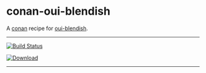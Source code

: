 # conan-oui-blendish
A [conan](https://conan.io/) recipe for [oui-blendish](https://bitbucket.org/duangle/oui-blendish).
***
[![Build Status](https://dev.azure.com/qnohot/qnohot/_apis/build/status/qno.conan-oui-blendish?branchName=master)](https://dev.azure.com/qnohot/qnohot/_build/latest?definitionId=7&branchName=master)

[ ![Download](https://api.bintray.com/packages/qno/conan-public/OUIBlendish%3Aqno/images/download.svg) ](https://bintray.com/qno/conan-public/OUIBlendish%3Aqno/_latestVersion)
***
